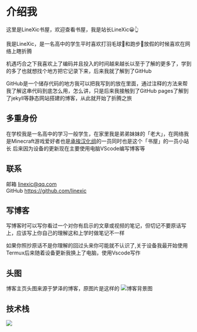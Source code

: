 # 介绍我

这里是LineXic书屋，欢迎查看书屋，我是站长LineXic😀👆

我是LineXic，是一名高中的学生平时喜欢打羽毛球🏸和跑步🏃放假的时候喜欢在网络上瞎折腾

机遇巧合之下我喜欢上了编码并且投入的时间越来越长以至于了解的更多了，学到的多了也就想找个地方把它记录下来，后来我就了解到了GitHub

GitHub是一个储存代码的地方我可以把我写到的放在里面，通过注释的方法来帮我了解这串代码到底怎么用，怎么讲，只是后来我接触到了GitHub pages了解到了jekyll等静态网站搭建的博客，从此就开始了折腾之旅

## 多重身份

在学校我是一名高中的学习一般学生，在家里我是弟弟妹妹的「老大」，在网络我是Minecraft游戏爱好者也是[承挨汉化组](https://blog.chengai77a6b.top/)的一员同时也是这个「书屋」的一员小站长
后来因为设备的更新现在主要使用电脑VScode编写博客等

## 联系

邮箱 <linexic@qq.com>
<br/>
GitHub <https://github.com/linexic>

## 写博客

写博客时可以写你看过一个对你有启示的文章或视频的笔记，但切记不要原话写上，应该写上你自己的理解这和上学时做笔记不一样

如果你照抄原话不是你理解的回过头来你可能就不认识了,关于设备我最开始使用Termux后来随着设备更新我换上了电脑，使用Vscode写作

## 头图

博客主页头图来源于梦泽的博客，原图片是这样的
![博客背景图](https://cdn.mengze.vip/gh/YShenZe/Blog-Static-Resource@main/images/Image_200594103449956.jpg "背景图")

## 技术栈

<img src="https://skillicons.dev/icons?i=vue,html,css,js,nodejs,npm,pnpm,cloudflare,vercel,astro,tailwind,git,github,powershell,vscode&perline=5">


